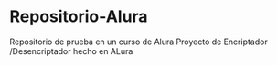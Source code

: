# Repositorio-Alura
Repositorio de prueba en un curso de Alura
Proyecto de Encriptador /Desencriptador hecho en ALura 
